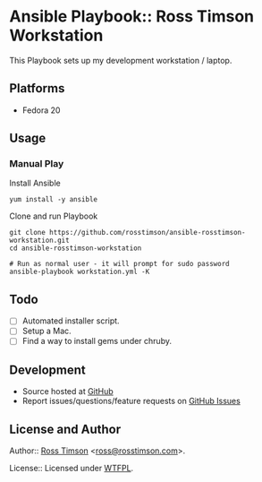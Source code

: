 Ansible Playbook:: Ross Timson Workstation
==========================================

This Playbook sets up my development workstation / laptop.

Platforms
---------

* Fedora 20

Usage
-----

### Manual Play

Install Ansible

```
yum install -y ansible
```

Clone and run Playbook

```
git clone https://github.com/rosstimson/ansible-rosstimson-workstation.git
cd ansible-rosstimson-workstation

# Run as normal user - it will prompt for sudo password
ansible-playbook workstation.yml -K
```

Todo
----

- [ ] Automated installer script.
- [ ] Setup a Mac.
- [ ] Find a way to install gems under chruby.

Development
-----------

* Source hosted at [GitHub][repo]
* Report issues/questions/feature requests on [GitHub Issues][issues]

License and Author
------------------

Author:: [Ross Timson][rosstimson]
<[ross@rosstimson.com](mailto:ross@rosstimson.com)>.

License:: Licensed under [WTFPL][wtfpl].


[rosstimson]:         https://rosstimson.com
[repo]:               https://github.com/rosstimson/ansible-rosstimson-workstation
[issues]:             https://github.com/rosstimson/ansible-rosstimson-workstation/issues
[wtfpl]:              http://www.wtfpl.net/
